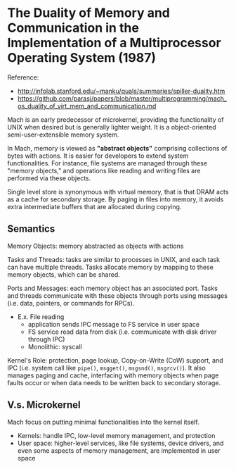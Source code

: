 # The Duality of Memory and Communication in the Implementation of a Multiprocessor Operating System (1987) 
Reference:
* http://infolab.stanford.edu/~manku/quals/summaries/spiller-duality.htm
* https://github.com/parasj/papers/blob/master/multiprogramming/mach_os_duality_of_virt_mem_and_communication.md

Mach is an early predecessor of microkernel, providing the functionality of UNIX when desired but is generally lighter weight. It is a object-oriented semi-user-extensible memory system. 

In Mach, memory is viewed as **"abstract objects"** comprising collections of bytes with actions. It is easier for developers to extend system functionalities. For instance, file systems are managed through these "memory objects," and operations like reading and writing files are performed via these objects.

Single level store is synonymous with virtual memory, that is that DRAM acts as a cache for secondary storage. By paging in files into memory, it avoids extra intermediate buffers that are allocated during copying.

## Semantics 
Memory Objects: memory abstracted as objects with actions 

Tasks and Threads: tasks are similar to processes in UNIX, and each task can have multiple threads. Tasks allocate memory by mapping to these memory objects, which can be shared. 

Ports and Messages: each memory object has an associated port. Tasks and threads communicate with these objects through ports using messages (i.e. data, pointers, or commands for RPCs).
* E.x. File reading
    * application sends IPC message to FS service in user space
    * FS service read data from disk (i.e. communicate with disk driver through IPC)
    * Monolithic: syscall  

Kernel's Role: protection, page lookup, Copy-on-Write (CoW) support, and IPC (i.e. system call like `pipe()`, `msgget()`, `msgsnd()`, `msgrcv()`). It also manages paging and cache, interfacing with memory objects when page faults occur or when data needs to be written back to secondary storage.

## V.s. Microkernel 
Mach focus on putting minimal functionalities into the kernel itself. 
* Kernels: handle IPC, low-level memory management, and protection
* User space: higher-level services, like file systems, device drivers, and even some aspects of memory management, are implemented in user space 

